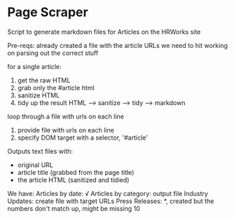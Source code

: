 # Page Scraper

Script to generate markdown files for Articles on the HRWorks site

Pre-reqs:
already created a file with the article URLs we need to hit
working on parsing out the correct stuff

for a single article:
1. get the raw HTML
2. grab only the #article html
3. sanitize HTML
4. tidy up the result
HTML --> sanitize --> tidy --> markdown

loop through a file with urls on each line


1. provide file with urls on each line
2. specify DOM target with a selector, '#article'

Outputs text files with:
- original URL
- article title (grabbed from the page title)
- the article HTML (sanitized and tidied)


We have:
Articles by date: √
Articles by category:  output file
Industry Updates:  create file with target URLs
Press Releases: *, created but the numbers don't match up, might be missing 10
